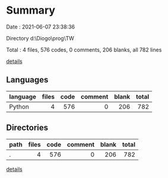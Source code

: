 # Summary

Date : 2021-06-07 23:38:36

Directory d:\Diogo\prog\TW

Total : 4 files,  576 codes, 0 comments, 206 blanks, all 782 lines

[details](details.md)

## Languages
| language | files | code | comment | blank | total |
| :--- | ---: | ---: | ---: | ---: | ---: |
| Python | 4 | 576 | 0 | 206 | 782 |

## Directories
| path | files | code | comment | blank | total |
| :--- | ---: | ---: | ---: | ---: | ---: |
| . | 4 | 576 | 0 | 206 | 782 |

[details](details.md)
